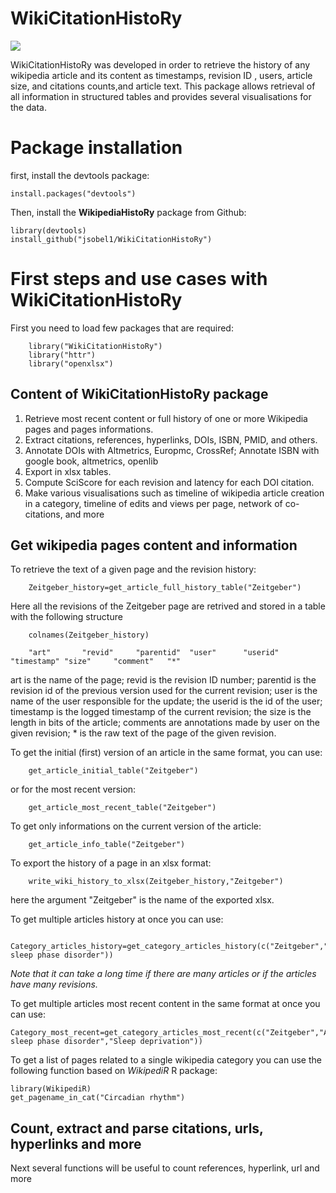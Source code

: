 # WikiCitationHistoRy

![](imag/WikiHistory_logo_V3_test.png)

WikiCitationHistoRy was developed in order to retrieve the history of any wikipedia article and its content as timestamps, revision ID , users, article size, and citations counts,and article text. This package allows retrieval of all information in structured tables and provides several visualisations for the data.

# Package installation

first, install the devtools package:

 	install.packages("devtools")

Then, install the **WikipediaHistoRy** package from Github:

	library(devtools)
	install_github("jsobel1/WikiCitationHistoRy")

# First steps and use cases with **WikiCitationHistoRy**

First you need to load few packages that are required:

		library("WikiCitationHistoRy")
		library("httr")
		library("openxlsx")

## Content of **WikiCitationHistoRy** package
1. Retrieve most recent content or full history of one or more Wikipedia pages and pages informations.
2. Extract citations, references, hyperlinks, DOIs, ISBN, PMID, and others.
3. Annotate DOIs with Altmetrics, Europmc, CrossRef; Annotate ISBN with google book, altmetrics, openlib
4. Export in xlsx tables.
5. Compute SciScore for each revision and latency for each DOI citation.
6. Make various visualisations such as timeline of wikipedia article creation in a category, timeline of edits and views per page,
network of co-citations, and more  


## Get wikipedia pages content and information

To retrieve the text of a given page and the revision history:

		Zeitgeber_history=get_article_full_history_table("Zeitgeber")

Here all the revisions of the Zeitgeber page are retrived and stored in a table with the following structure

		colnames(Zeitgeber_history)

		"art"       "revid"     "parentid"  "user"      "userid"    "timestamp" "size"     "comment"   "*"      

art is the name of the page; revid is the revision ID number; parentid is the revision id of the previous version used for the current revision;  user is the name of the user responsible for the update; the userid is the id of the user; timestamp is the logged timestamp of the current revision; the size is the length in bits of the article; comments are annotations made by user on the given revision; * is the raw text of the page of the given revision.

To get the initial (first) version of an article in the same format, you can use:

		get_article_initial_table("Zeitgeber")

or for the most recent version:

		get_article_most_recent_table("Zeitgeber")

To get only informations on the current version of the article:

		get_article_info_table("Zeitgeber")

To export the history of a page in an xlsx format:

		write_wiki_history_to_xlsx(Zeitgeber_history,"Zeitgeber")

here the argument "Zeitgeber" is the name of the exported xlsx.

To get multiple articles history at once you can use:

		Category_articles_history=get_category_articles_history(c("Zeitgeber","Advanced sleep phase disorder"))

*Note that it can take a long time if there are many articles or if the articles have many revisions.*

To get multiple articles most recent content in the same format at once you can use:

	Category_most_recent=get_category_articles_most_recent(c("Zeitgeber","Advanced sleep phase disorder","Sleep deprivation"))

To get a list of pages related to a single wikipedia category you can use the following function based on *WikipediR* R package:

	library(WikipediR)
	get_pagename_in_cat("Circadian rhythm")

## Count, extract and parse citations, urls, hyperlinks and more

Next several functions will be useful to count references, hyperlink, url and more








